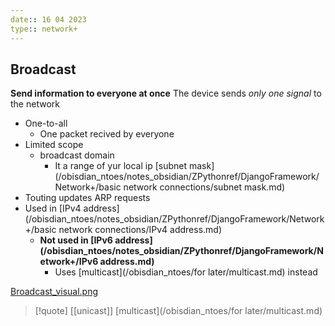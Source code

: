 ```yaml
---
date:: 16 04 2023
type:: network+
---
```

## Broadcast
**Send information to everyone at once**
The device sends *only one signal* to the network  
- One-to-all 
	- One packet recived by everyone
- Limited scope 
	- broadcast domain 
		- It a range of yur local ip [subnet mask](/obisdian_ntoes/notes_obsidian/ZPythonref/DjangoFramework/Network+/basic network connections/subnet mask.md)
- Touting updates ARP requests
- Used in [IPv4 address](/obisdian_ntoes/notes_obsidian/ZPythonref/DjangoFramework/Network+/basic network connections/IPv4 address.md)
	- **Not used in [IPv6 address](/obisdian_ntoes/notes_obsidian/ZPythonref/DjangoFramework/Network+/IPv6 address.md)**
		- Uses [multicast](/obisdian_ntoes/for later/multicast.md) instead


[Broadcast_visual.png](/static/Broadcast_visual.png)

>[!quote] [[unicast]] [multicast](/obisdian_ntoes/for later/multicast.md)